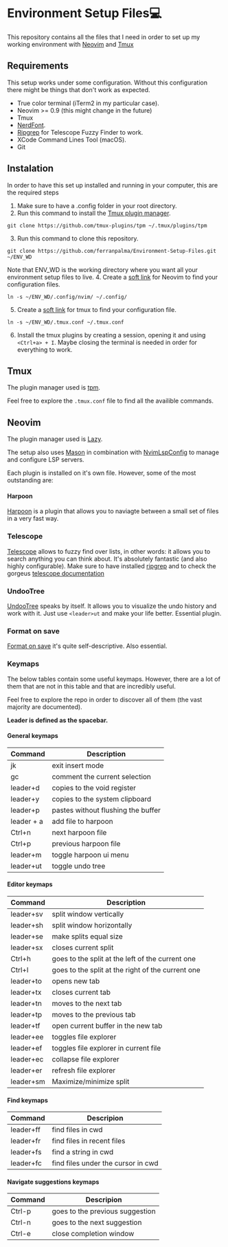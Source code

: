 # Environment Setup Files💻

This repository contains all the files that I need in order to set up my working environment with [Neovim](https://neovim.io/) and [Tmux](https://github.com/tmux/tmux)

## Requirements
This setup works under some configuration. Without this configuration there might be things that don't work as expected.

* True color terminal (iTerm2 in my particular case).
* Neovim >= 0.9 (this might change in the future)
* Tmux
* [NerdFont](https://www.nerdfonts.com/).
* [Ripgrep](https://github.com/BurntSushi/ripgrep) for Telescope Fuzzy Finder to work.
* XCode Command Lines Tool (macOS).
* Git

## Instalation

In order to have this set up installed and running in your computer, this are the required steps

1. Make sure to have a .config folder in your root directory.
2. Run this command to install the [Tmux plugin manager](https://github.com/tmux-plugins/tpm).
```
git clone https://github.com/tmux-plugins/tpm ~/.tmux/plugins/tpm
```
3. Run this command to clone this repository.
```
git clone https://github.com/ferranpalma/Environment-Setup-Files.git ~/ENV_WD
```
Note that ENV_WD is the working directory where you want all your environment setup files to live.
4. Create a [soft link](https://man7.org/linux/man-pages/man1/ln.1.html) for Neovim to find your configuration files.
```
ln -s ~/ENV_WD/.config/nvim/ ~/.config/
```
5. Create a [soft link](https://man7.org/linux/man-pages/man1/ln.1.html) for tmux to find your configuration file.
```
ln -s ~/ENV_WD/.tmux.conf ~/.tmux.conf
```
6. Install the tmux plugins by creating a session, opening it and using `<Ctrl+a> + I`. Maybe closing the terminal is needed in order for everything to work.

## Tmux

The plugin manager used is [tpm](https://github.com/tmux-plugins/tpm).

Feel free to explore the `.tmux.conf` file to find all the availible commands.

## Neovim

The plugin manager used is [Lazy](https://github.com/folke/lazy.nvim).

The setup also uses [Mason](https://github.com/williamboman/mason.nvim) in combination with [NvimLspConfig](https://github.com/neovim/nvim-lspconfig) to manage and configure LSP servers.

Each plugin is installed on it's own file. However, some of the most outstanding are:

#### Harpoon
[Harpoon](https://github.com/ThePrimeagen/harpoon) is a plugin that allows you to naviagte between a small set of files in a very fast way.

### Telescope
[Telescope](https://github.com/nvim-telescope/telescope.nvim) allows to fuzzy find over lists, in other words: it allows you to search anything you can think about. It's absolutely fantastic (and also highly configurable).
Make sure to have installed [ripgrep](https://github.com/BurntSushi/ripgrep) and to check the gorgeus [telescope documentation](https://github.com/nvim-telescope/telescope.nvim#getting-started)

### UndooTree
[UndooTree](https://github.com/mbbill/undotree) speaks by itself. It allows you to visualize the undo history and work with it. Just use `<leader>ut` and make your life better. Essential plugin.

### Format on save
[Format on save](https://github.com/elentok/format-on-save.nvim) it's quite self-descriptive. Also essential.

### Keymaps

The below tables contain some useful keymaps. However, there are a lot of them that are not in this table and that are incredibly useful.

Feel free to explore the repo in order to discover all of them (the vast majority are documented).

**Leader is defined as the spacebar.**

#### General keymaps
| Command   | Description |
|-----------|-------------
| jk      | exit insert mode |
| gc      | comment the current selection |
| leader+d | copies to the void register  |
| leader+y | copies to the system clipboard |
| leader+p | pastes without flushing the buffer |
| leader + a | add file to harpoon |
| Ctrl+n | next harpoon file |
| Ctrl+p | previous harpoon file|
| leader+m | toggle harpoon ui menu |
| leader+ut | toggle undo tree |


#### Editor keymaps
| Command | Description |
|---------|------------
leader+sv | split window vertically
leader+sh | split window horizontally
leader+se | make splits equal size
leader+sx | closes current split
Ctrl+h    | goes to the split at the left of the current one
Ctrl+l    | goes to the split at the right of the current one
leader+to | opens new tab
leader+tx | closes current tab
leader+tn | moves to the next tab
leader+tp | moves to the previous tab
leader+tf | open current buffer in the new tab
leader+ee | toggles file explorer
leader+ef | toggles file explorer in current file
leader+ec | collapse file explorer
leader+er | refresh file explorer
leader+sm | Maximize/minimize split

#### Find keymaps
| Command | Descripion |
|---------|------------|
leader+ff | find files in cwd
leader+fr | find files in recent files
leader+fs | find a string in cwd
leader+fc | find files under the cursor in cwd

#### Navigate suggestions keymaps 
| Command | Descripion |
|---------|------------|
| Ctrl-p     | goes to the previous suggestion
| Ctrl-n     | goes to the next suggestion
| Ctrl-e     | close completion window 
